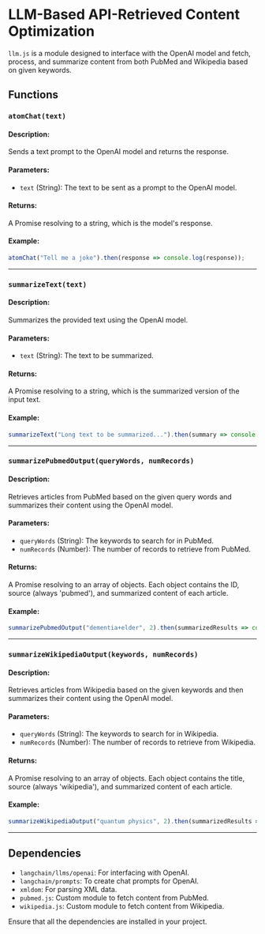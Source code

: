 # LLM-Based API-Retrieved Content Optimization

`llm.js` is a module designed to interface with the OpenAI model and fetch, process, and summarize content from both PubMed and Wikipedia based on given keywords.

## Functions

### `atomChat(text)`

#### Description:

Sends a text prompt to the OpenAI model and returns the response.

#### Parameters:

- `text` (String): The text to be sent as a prompt to the OpenAI model.

#### Returns:

A Promise resolving to a string, which is the model's response.

#### Example:

```javascript
atomChat("Tell me a joke").then(response => console.log(response));
```

---

### `summarizeText(text)`

#### Description:

Summarizes the provided text using the OpenAI model.

#### Parameters:

- `text` (String): The text to be summarized.

#### Returns:

A Promise resolving to a string, which is the summarized version of the input text.

#### Example:

```javascript
summarizeText("Long text to be summarized...").then(summary => console.log(summary));
```

---

### `summarizePubmedOutput(queryWords, numRecords)`

#### Description:

Retrieves articles from PubMed based on the given query words and summarizes their content using the OpenAI model.

#### Parameters:

- `queryWords` (String): The keywords to search for in PubMed.
- `numRecords` (Number): The number of records to retrieve from PubMed.

#### Returns:

A Promise resolving to an array of objects. Each object contains the ID, source (always 'pubmed'), and summarized content of each article.

#### Example:

```javascript
summarizePubmedOutput("dementia+elder", 2).then(summarizedResults => console.log(summarizedResults));
```

---

### `summarizeWikipediaOutput(keywords, numRecords)`

#### Description:

Retrieves articles from Wikipedia based on the given keywords and then summarizes their content using the OpenAI model.

#### Parameters:

- `queryWords` (String): The keywords to search for in Wikipedia.
- `numRecords` (Number): The number of records to retrieve from Wikipedia.

#### Returns:

A Promise resolving to an array of objects. Each object contains the title, source (always 'wikipedia'), and summarized content of each article.

#### Example:

```javascript
summarizeWikipediaOutput("quantum physics", 2).then(summarizedResults => console.log(summarizedResults));
```

---

## Dependencies

- `langchain/llms/openai`: For interfacing with OpenAI.
- `langchain/prompts`: To create chat prompts for OpenAI.
- `xmldom`: For parsing XML data.
- `pubmed.js`: Custom module to fetch content from PubMed.
- `wikipedia.js`: Custom module to fetch content from Wikipedia.

Ensure that all the dependencies are installed in your project.
